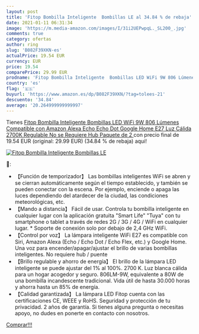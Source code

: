 ```yaml
---
layout: post
title: 'Fitop Bombilla Inteligente  Bombillas LE al 34.84 % de rebaja'
date: 2021-01-11 06:31:34
image: 'https://m.media-amazon.com/images/I/31i2UEPwpqL._SL200_.jpg'
comments: true
category: ofertas
author: ring
slug: 'B082F39XKN-es'
actualPrice: 19.54 EUR
currency: EUR
price: 19.54
comparePrice: 29.99 EUR
prodname: 'Fitop Bombilla Inteligente  Bombillas LED WiFi 9W 806 Lúmenes Compatible con Amazon Alexa  Echo  Echo Dot  Google Home  E27 Luz Cálida 2700K Regulable No se Requiere Hub  Paquete de 2 '
country: 'es'
flag: '🇪🇸'
buyurl: 'https://www.amazon.es/dp/B082F39XKN/?tag=tolees-21'
descuento: '34.84'
average: '20.264999999999997'
---
```


Tienes [Fitop Bombilla Inteligente  Bombillas LED WiFi 9W 806 Lúmenes Compatible con Amazon Alexa  Echo  Echo Dot  Google Home  E27 Luz Cálida 2700K Regulable No se Requiere Hub  Paquete de 2 ](https://www.amazon.es/dp/B082F39XKN/?tag=tolees-21) con precio final de  19.54 EUR (original: 29.99 EUR) (34.84 %  de rebaja) aqui!

[![Fitop Bombilla Inteligente  Bombillas LE](https://m.media-amazon.com/images/I/31i2UEPwpqL._SL200_.jpg)](https://www.amazon.es/dp/B082F39XKN/?tag=tolees-21)

🔎:

- 【Función de temporizador】 Las bombillas inteligentes WiFi se abren y se cierran automáticamente según el tiempo establecido, y también se pueden conectar con la escena. Por ejemplo, enciende o apaga las luces dependiendo del atardecer de la ciudad, las condiciones meteorológicas, etc.
- 【Mando a distancia】 Fácil de usar. Controla tu bombilla inteligente en cualquier lugar con la aplicación gratuita "Smart Life" "Tuya" con tu smartphone o tablet a través de redes 2G / 3G / 4G / WiFi en cualquier lugar. * Soporte de conexión solo por debajo de 2,4 GHz WiFi.
- 【Control por voz】 La lámpara inteligente WiFi E27 es compatible con Siri, Amazon Alexa (Echo / Echo Dot / Echo Flex, etc.) y Google Home. Una voz para encender/apagar/ajustar el brillo de varias bombillas inteligentes. No requiere hub / puente
- 【Brillo regulable y ahorro de energía】 El brillo de la lámpara LED inteligente se puede ajustar del 1% al 100%. 2700 K. Luz blanca cálida para un hogar acogedor y seguro. 806LM-9W, equivalente a 80W de una bombilla incandescente tradicional. Vida útil de hasta 30.000 horas y ahorra hasta un 85% de energía.
- 【Calidad garantizada】 La lámpara LED Fitop cuenta con las certificaciones CE, WEEE y RoHS. Seguridad y protección de tu privacidad. 2 años de garantía. Si tienes alguna pregunta o necesitas apoyo, no dudes en ponerte en contacto con nosotros.

[Comprar!!!](https://www.amazon.es/dp/B082F39XKN/?tag=tolees-21)
